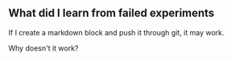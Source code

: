 ## What did I learn from failed experiments

If I create a markdown block and push it through git, it may work. 

Why doesn't it work?
